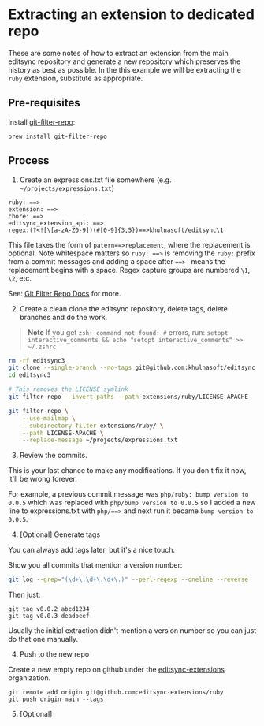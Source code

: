 # Extracting an extension to dedicated repo

These are some notes of how to extract an extension from the main editsync repository and generate a new repository which preserves the history as best as possible.  In the this example we will be extracting the `ruby` extension, substitute as appropriate.

## Pre-requisites

Install [git-filter-repo](https://github.com/newren/git-filter-repo/blob/main/INSTALL.md):

```
brew install git-filter-repo
```

## Process

1. Create an expressions.txt file somewhere (e.g. `~/projects/expressions.txt`)

```
ruby: ==>
extension: ==>
chore: ==>
editsync_extension_api: ==>
regex:(?<![\[a-zA-Z0-9])(#[0-9]{3,5})==>khulnasoft/editsync\1
```

This file takes the form of `patern==>replacement`, where the replacement is optional.
Note whitespace matters so `ruby: ==>` is removing the `ruby:` prefix from a commit messages and adding a space after `==> ` means the replacement begins with a space.  Regex capture groups are numbered `\1`, `\2`, etc.

See: [Git Filter Repo Docs](https://htmlpreview.github.io/?https://github.com/newren/git-filter-repo/blob/docs/html/git-filter-repo.html) for more.

2. Create a clean clone the editsync repository, delete tags, delete branches and do the work.

> **Note**
> If you get `zsh: command not found: #` errors, run:
> `setopt interactive_comments && echo "setopt interactive_comments" >> ~/.zshrc`

```sh
rm -rf editsync3
git clone --single-branch --no-tags git@github.com:khulnasoft/editsync.git editsync3
cd editsync3

# This removes the LICENSE symlink
git filter-repo --invert-paths --path extensions/ruby/LICENSE-APACHE

git filter-repo \
    --use-mailmap \
    --subdirectory-filter extensions/ruby/ \
    --path LICENSE-APACHE \
    --replace-message ~/projects/expressions.txt
```

3. Review the commits.

This is your last chance to make any modifications.
If you don't fix it now, it'll be wrong forever.

For example, a previous commit message was `php/ruby: bump version to 0.0.5`
which was replaced with `php/bump version to 0.0.5`
so I added a new line to expressions.txt with `php/==>`
and next run it became `bump version to 0.0.5`.

4. [Optional] Generate tags

You can always add tags later, but it's a nice touch.

Show you all commits that mention a version number:

```sh
git log --grep="(\d+\.\d+\.\d+\.)" --perl-regexp --oneline --reverse
```

Then just:
```
git tag v0.0.2 abcd1234
git tag v0.0.3 deadbeef
```

Usually the initial extraction didn't mention a version number so you can just do that one manually.

4. Push to the new repo

Create a new empty repo on github under the [editsync-extensions](https://github.com/editsync-extensions) organization.

```
git remote add origin git@github.com:editsync-extensions/ruby
git push origin main --tags
```

5. [Optional]
